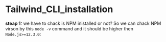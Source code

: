 # Tailwind_CLI_installation

**steap 1:**
we have to chack is NPM inistalled or not?
So we can chack NPM virson by this `node -v` command and it should be higher then `Node.js>=12.3.0`:

